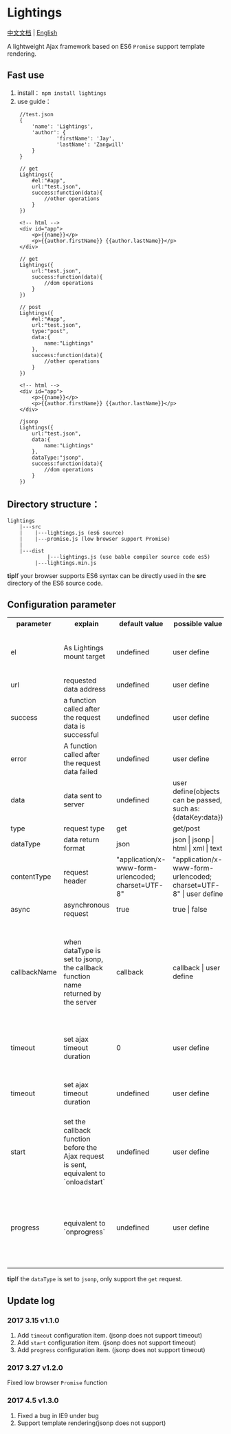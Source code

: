 # Lightings
[中文文档](https://github.com/JayZangwill/lightings/blob/master/doc/README-zh.md) | [English](https://github.com/JayZangwill/lightings/blob/master/README.md)

A lightweight Ajax framework based on ES6 `Promise` support template rendering.

## Fast use

1. install： `npm install lightings`
2. use guide：

```
	//test.json
	{
		'name': 'Lightings',
		'author': {
				'firstName': 'Jay',
				'lastName': 'Zangwill'
		}
	}
```

```
	// get
	Lightings({
		#el:"#app",
		url:"test.json",
		success:function(data){
			//other operations
		}
	})
```

```
	<!-- html -->
	<div id="app">
		<p>{{name}}</p>
		<p>{{author.firstName}} {{author.lastName}}</p>
	</div>
```

```
	// get
	Lightings({
		url:"test.json",
		success:function(data){
			//dom operations
		}
	})
```

```
	// post
	Lightings({
		#el:"#app",
		url:"test.json",
		type:"post",
		data:{
			name:"Lightings"
		},
		success:function(data){
			//other operations
		}
	})
```

```
	<!-- html -->
	<div id="app">
		<p>{{name}}</p>
		<p>{{author.firstName}} {{author.lastName}}</p>
	</div>
```

```
	/jsonp
	Lightings({
		url:"test.json",
		data:{
			name:"Lightings"
		},
		dataType:"jsonp",
		success:function(data){
			//dom operations
		}
	})
```

## Directory structure：

	lightings
		|---src
		|    |---lightings.js (es6 source)
		|    |---promise.js (low browser support Promise)
		|
		|---dist
	     	     |---lightings.js (use bable compiler source code es5)
		     |---lightings.min.js
		 
**tip**If your browser supports ES6 syntax can be directly used in the **src** directory of the ES6 source code.

## Configuration parameter

<table>
	<tr>
		<th>parameter</th>
		<th>explain</th>
		<th>default value</th>
		<th>possible value</th>
		<th>remarks</th>
	</tr>
	<tr>
		<td>
			el
		</td>
		<td>
			As Lightings mount target
		</td>
		<td>
			undefined
		</td>
		<td>
			user define
		</td>
		<td>
			jsonp does not support template output
		</td>
	</tr>
	<tr>
		<td>
			url
		</td>
		<td>
			requested data address
		</td>
		<td>
			undefined
		</td>
		<td>
			user define
		</td>
		<td>
			must
		</td>
	</tr>
	<tr>
		<td>
			success
		</td>
		<td>
			a function called after the request data is successful
		</td>
		<td>
			undefined
		</td>
		<td>
			user define
		</td>
		<td>
			must
		</td>
	</tr>
	<tr>
		<td>
			error
		</td>
		<td>
			A function called after the request data failed
		</td>
		<td>
			undefined
		</td>
		<td>
			user define
		</td>
		<td>
			depending on the user's situation
		</td>
	</tr>
	<tr>
		<td>
			data
		</td>
		<td>
			data sent to server
		</td>
		<td>
			undefined
		</td>
		<td>
			user define(objects can be passed, such as: {dataKey:data})
		</td>
		<td>
			must not
		</td>
	</tr>
	<tr>
		<td>
			type
		</td>
		<td>
			request type
		</td>
		<td>
			get
		</td>
		<td>
			get/post
		</td>
		<td>
			must not
		</td>
	</tr>
	<tr>
		<td>
			dataType
		</td>
		<td>
			data return format
		</td>
		<td>
			json
		</td>
		<td>
			json | jsonp | html | xml | text
		</td>
		<td>
			must not
		</td>
	</tr>
	<tr>
		<td>
			contentType
		</td>
		<td>
			request header
		</td>
		<td>
			"application/x-www-form-urlencoded; charset=UTF-8"
		</td>
		<td>
			"application/x-www-form-urlencoded; charset=UTF-8" | user define
		</td>
		<td>
			must not
		</td>
	</tr>
	<tr>
		<td>
			async
		</td>
		<td>
			asynchronous request
		</td>
		<td>
			true
		</td>
		<td>
			true | false
		</td>
		<td>
			must not
		</td>
	</tr>
	<tr>
		<td>
			callbackName
		</td>
		<td>
			when dataType is set to jsonp, the callback function name returned by the server
		</td>
		<td>
			callback
		</td>
		<td>
			callback | user define
		</td>
		<td>
			when dataTpye is jsonp and the callback function name returned by the server is not callback
		</td>
	</tr>
	<tr>
		<td>
			timeout
		</td>
		<td>
			set ajax timeout duration
		</td>
		<td>
			0
		</td>
		<td>
			 user define
		</td>
		<td>
			jsonp temporarily does not support timeout
		</td>
	</tr>
	<tr>
		<td>
			timeout
		</td>
		<td>
			set ajax timeout duration
		</td>
		<td>
			undefined
		</td>
		<td>
			 user define
		</td>
		<td>
			jsonp temporarily does not support timeout
		</td>
	</tr>
	<tr>
		<td>
			start
		</td>
		<td>
			set the callback function before the Ajax request is sent, equivalent to `onloadstart`
		</td>
		<td>
			undefined
		</td>
		<td>
			 user define
		</td>
		<td>
			jsonp temporarily does not support start
		</td>
	</tr>
	<tr>
		<td>
			progress
		</td>
		<td>
			equivalent to `onprogress`
		</td>
		<td>
			undefined
		</td>
		<td>
			 user define
		</td>
		<td>
			jsonp temporarily does not support progress and ie10 browser can not be used
		</td>
	</tr>
</table>

**tip**If the `dataType` is set to `jsonp`, only support the `get` request.

## Update log

### 2017 3.15 v1.1.0

1. Add `timeout` configuration item. (jsonp does not support timeout)
2. Add `start` configuration item. (jsonp does not support timeout)
3. Add `progress` configuration item. (jsonp does not support timeout)

### 2017 3.27 v1.2.0

Fixed low browser `Promise` function

### 2017 4.5 v1.3.0

1. Fixed a bug in IE9 under bug
2. Support template rendering(jsonp does not support)